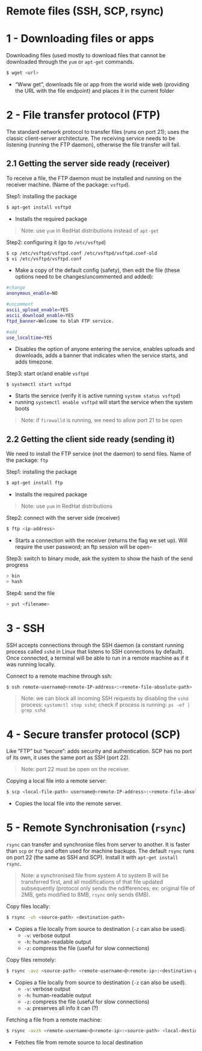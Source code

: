# Remote files (SSH, SCP, rsync)


# 1 - Downloading files or apps

Downloading files (used mostly to download files that cannot be downloaded through the `yum` or `apt-get` commands.
```sh
$ wget <url>
```
* “Www get”, downloads file or app from the world wide web (providing the URL with the file endpoint) and places it in the current folder

# 2 - File transfer protocol (FTP)
The standard network protocol to transfer files (runs on port 21); uses the classic client-server architecture. The receiving service needs to be listening (running the FTP daemon), otherwise the file transfer will fail.

## 2.1 Getting the server side ready (receiver)
To receive a file, the FTP daemon must be installed and running on the receiver machine. (Name of the package: `vsftpd`).

Step1: installing the package 
```sh
$ apt-get install vsftpd
```
* Installs the required package
> Note: use `yum` in RedHat distributions instead of `apt-get`  

Step2: configuring it (go to `/etc/vsftpd`)
```sh
$ cp /etc/vsftpd/vsftpd.conf /etc/vsftpd/vsftpd.conf-old
$ vi /etc/vsftpd/vsftpd.conf
```
* Make a copy of the default config (safety), then edit the file (these options need to be changes/uncommented and added):
```sh
#change
anonymous_enable=NO

#uncomment
ascii_upload_enable=YES
ascii_download_enable=YES
ftpd_banner=Welcome to blah FTP service.

#add
use_localtime=YES
```
* Disables the option of anyone entering the service, enables uploads and downloads, adds a banner that indicates when the service starts, and adds timezone.

Step3: start or/and enable `vsftpd`
```
$ systemctl start vsftpd
```
* Starts the service (verify it is active running `system status vsftpd`)
* running `systemctl enable vsftpd` will start the service when the system boots
> Note: if `firewalld` is running, we need to allow port 21 to be open  

## 2.2 Getting the client side ready (sending it)
We need to install the FTP service (not the daemon) to send files. Name of the package: `ftp`

Step1: installing the package 
```sh
$ apt-get install ftp
```
* Installs the required package
> Note: use `yum` in RedHat distributions  

Step2: connect with the server side (receiver)
```sh
$ ftp <ip-address>
```
* Starts a connection with the receiver (returns the flag we set up). Will require the user password; an ftp session will be open-

Step3: switch to binary mode, ask the system to show the hash of the send progress
```sh
> bin
> hash
```

Step4: send the file
```sh
> put <filename>
```


# 3 - SSH
SSH accepts connections through the SSH daemon (a constant running process called `sshd` in Linux that listens to SSH connections by default). Once connected, a terminal will be able to run in a remote machine as if it was running locally.

Connect to a remote machine through ssh:
```sh
$ ssh remote-username@<remote-IP-address>:<remote-file-absolute-path>
```

> Note: we can block all incoming SSH requests by disabling the `sshd` process: `systemctl stop sshd`; check if process is running: `ps -ef | grep sshd`  

# 4 - Secure transfer protocol (SCP)
Like ”FTP” but “secure”: adds security and authentication. SCP has no port of its own, it uses the same port as SSH (port 22).
> Note: port 22 must be open on the receiver.  

Copying a local file into a remote server:
```sh
$ scp <local-file-path> username@<remote-IP-address>:<remote-file-absolute-path>
```
* Copies the local file into the remote server.

# 5 - Remote Synchronisation (`rsync`)
`rsync` can transfer and synchronise files from server to another. It is faster than `scp` or `ftp`  and often used for machine backups. The default `rsync` runs on port 22 (the same as SSH and SCP). Install it with `apt-get install rsync`.
> Note: a synchronised file from system A to system B will be transferred first, and all modifications of that file updated subsequently (protocol only sends the ndifferences; ex: original file of 2MB, gets modified to 8MB, `rsync` only sends 6MB).  

Copy files locally:
```sh
$ rsync -vh <source-path> <destination-path>
```
* Copies a file locally from source to destination (`-z` can also be used).
	* `-v`: verbose output
	* `-h`: human-readable output
	* `-z`: compress the file (useful for slow connections)

Copy files remotely:
```sh
$ rsync -avz <source-path> <remote-username>@<remote-ip>:<destination-path>
```
* Copies a file locally from source to destination (`-z` can also be used).
	* `-v`: verbose output
	* `-h`: human-readable output
	* `-z`: compress the file (useful for slow connections)
	* `-a`: preserves all info it can (?)

Fetching a file from a remote machine:
```sh
$ rsync -avzh <remote-username>@<remote-ip>:<source-path> <local-destination-path>
```
* Fetches file from remote source to local destination




